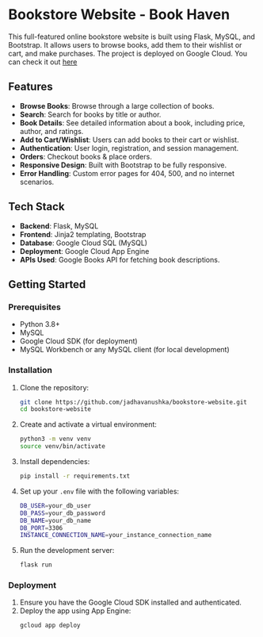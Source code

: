 # Bookstore Website - Book Haven

This full-featured online bookstore website is built using Flask, MySQL, and Bootstrap. It allows users to browse books, add them to their wishlist or cart, and make purchases.
The project is deployed on Google Cloud. You can check it out [here](https://book-haven-7.as.r.appspot.com)

## Features

- **Browse Books**: Browse through a large collection of books.
- **Search**: Search for books by title or author.
- **Book Details**: See detailed information about a book, including price, author, and ratings.
- **Add to Cart/Wishlist**: Users can add books to their cart or wishlist.
- **Authentication**: User login, registration, and session management.
- **Orders**: Checkout books & place orders.
- **Responsive Design**: Built with Bootstrap to be fully responsive.
- **Error Handling**: Custom error pages for 404, 500, and no internet scenarios.

## Tech Stack

- **Backend**: Flask, MySQL
- **Frontend**: Jinja2 templating, Bootstrap
- **Database**: Google Cloud SQL (MySQL)
- **Deployment**: Google Cloud App Engine
- **APIs Used**: Google Books API for fetching book descriptions.

## Getting Started

### Prerequisites

- Python 3.8+
- MySQL
- Google Cloud SDK (for deployment)
- MySQL Workbench or any MySQL client (for local development)

### Installation

1. Clone the repository:
   ```bash
   git clone https://github.com/jadhavanushka/bookstore-website.git
   cd bookstore-website
   ```

2. Create and activate a virtual environment:
   ```bash
   python3 -m venv venv
   source venv/bin/activate
   ```

3. Install dependencies:
   ```bash
   pip install -r requirements.txt
   ```

4. Set up your `.env` file with the following variables:
   ```bash
   DB_USER=your_db_user
   DB_PASS=your_db_password
   DB_NAME=your_db_name
   DB_PORT=3306
   INSTANCE_CONNECTION_NAME=your_instance_connection_name
   ```

5. Run the development server:
   ```bash
   flask run
   ```

### Deployment

1. Ensure you have the Google Cloud SDK installed and authenticated.
2. Deploy the app using App Engine:
   ```bash
   gcloud app deploy
   ```
